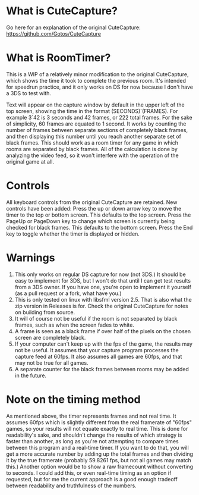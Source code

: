 # What is CuteCapture?

Go here for an explanation of the original CuteCapture:
https://github.com/Gotos/CuteCapture

# What is RoomTimer?

This is a WIP of a relatively minor modification to the original CuteCapture, which shows the time it took to complete the previous room. It's intended for speedrun practice, and it only works on DS for now because I don't have a 3DS to test with.

Text will appear on the capture window by default in the upper left of the top screen, showing the time in the format (SECONDS)\`(FRAMES). For example 3\`42 is 3 seconds and 42 frames, or 222 total frames. For the sake of simplicity, 60 frames are equated to 1 second. It works by counting the number of frames between separate sections of completely black frames, and then displaying this number until you reach another separate set of black frames. This should work as a room timer for any game in which rooms are separated by black frames. All of the calculation is done by analyzing the video feed, so it won't interfere with the operation of the original game at all.

# Controls

All keyboard controls from the original CuteCapture are retained. New controls have been added:
Press the up or down arrow key to move the timer to the top or bottom screen. This defaults to the top screen.
Press the PageUp or PageDown key to change which screen is currently being checked for black frames. This defaults to the bottom screen.
Press the End key to toggle whether the timer is displayed or hidden.

# Warnings

1. This only works on regular DS capture for now (not 3DS.) It should be easy to implement for 3DS, but I won't do that until I can get test results from a 3DS owner. If you have one, you're open to implement it yourself (as a pull request or a fork, what have you.)
2. This is only tested on linux with libsfml version 2.5. That is also what the zip version in Releases is for. Check the original CuteCapture for notes on building from source.
3. It will of course not be useful if the room is not separated by black frames, such as when the screen fades to white.
4. A frame is seen as a black frame if over half of the pixels on the chosen screen are completely black.
5. If your computer can't keep up with the fps of the game, the results may not be useful. It assumes that your capture program processes the capture feed at 60fps. It also assumes all games are 60fps, and that may not be true for all games.
6. A separate counter for the black frames between rooms may be added in the future.

# Note on the timing method

As mentioned above, the timer represents frames and not real time. It assumes 60fps which is slightly different from the real framerate of "60fps" games, so your results will not equate exactly to real time. This is done for readability's sake, and shouldn't change the results of which strategy is faster than another, as long as you're not attempting to compare times between this program and a real-time timer. If you want to do that, you will get a more accurate number by adding up the total frames and then dividing it by the true framerate (probably 59.8261 fps, but not all games may match this.)
Another option would be to show a raw framecount without converting to seconds. I could add this, or even real-time timing as an option if requested, but for me the current approach is a good enough tradeoff between readability and truthfulness of the numbers.
